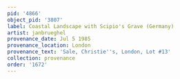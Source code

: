 ```yaml
---
pid: '4866'
object_pid: '3807'
label: Coastal Landscape with Scipio's Grave (Germany)
artist: janbrueghel
provenance_date: Jul 5 1985
provenance_location: London
provenance_text: 'Sale, Christie''s, London, Lot #13'
collection: provenance
order: '1672'
---
```

